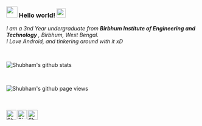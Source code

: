 ### <img src="https://github.com/TheDudeThatCode/TheDudeThatCode/blob/master/Assets/Hi.gif" width="29px"> Hello world!&nbsp;<img src="https://github.com/TheDudeThatCode/TheDudeThatCode/blob/master/Assets/Earth.gif" width="24px">

<p>
  <em>
    I am a 3nd Year undergraduate from <b>Birbhum Institute of Engineering and Technology </b>, Birbhum, West Bengal. <br>
    I Love Android, and tinkering around with it xD <br>
  </em>
</p>

<br>

![Shubham's github stats](https://github-readme-stats.vercel.app/api?username=dasshubham762&show_icons=true&title_color=fff&icon_color=79ff97&text_color=9f9f9f&bg_color=151515)

<br>

![Shubham's github page views](https://komarev.com/ghpvc/?username=dasshubham762)

<br>
<br>

  <a href="https://twitter.com/dasshubham762">
    <img align="left" alt="Shubham Das | Twitter" width="26px" src="https://github.com/TheDudeThatCode/TheDudeThatCode/blob/master/Assets/Twitter.svg" />
  </a>
  <a href="https://www.instagram.com/dasshubham762/">
    <img align="left" alt="Shubham Das | Instagram" width="24px" src="https://github.com/TheDudeThatCode/TheDudeThatCode/blob/master/Assets/Instagram.svg" />
  </a>
  <a href="mailto:dasshubham762@gmail.com">
    <img align="left" alt="Shubham Das | Gmail" width="26px" src="https://github.com/TheDudeThatCode/TheDudeThatCode/blob/master/Assets/Gmail.svg" />
  </a>

<br><br><br><br>

<!-- Thanks to :- ⭐️ From [TheDudeThatCode](https://github.com/TheDudeThatCode) -->
